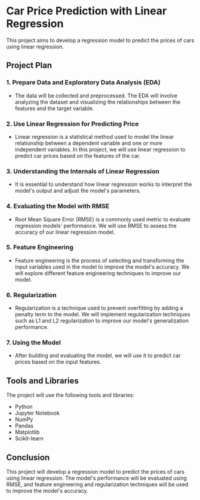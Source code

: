 # Car Price Prediction with Linear Regression

This project aims to develop a regression model to predict the prices of cars using linear regression.

## Project Plan

### 1. Prepare Data and Exploratory Data Analysis (EDA)

- The data will be collected and preprocessed. The EDA will involve analyzing the dataset and visualizing the relationships between the features and the target variable.

### 2. Use Linear Regression for Predicting Price

- Linear regression is a statistical method used to model the linear relationship between a dependent variable and one or more independent variables. In this project, we will use linear regression to predict car prices based on the features of the car.

### 3. Understanding the Internals of Linear Regression

- It is essential to understand how linear regression works to interpret the model's output and adjust the model's parameters.

### 4. Evaluating the Model with RMSE

- Root Mean Square Error (RMSE) is a commonly used metric to evaluate regression models' performance. We will use RMSE to assess the accuracy of our linear regression model.

### 5. Feature Engineering

- Feature engineering is the process of selecting and transforming the input variables used in the model to improve the model's accuracy. We will explore different feature engineering techniques to improve our model.

### 6. Regularization

- Regularization is a technique used to prevent overfitting by adding a penalty term to the model. We will implement regularization techniques such as L1 and L2 regularization to improve our model's generalization performance.

### 7. Using the Model

- After building and evaluating the model, we will use it to predict car prices based on the input features.

## Tools and Libraries

The project will use the following tools and libraries:

- Python
- Jupyter Notebook
- NumPy
- Pandas
- Matplotlib
- Scikit-learn

## Conclusion

This project will develop a regression model to predict the prices of cars using linear regression. The model's performance will be evaluated using RMSE, and feature engineering and regularization techniques will be used to improve the model's accuracy.
